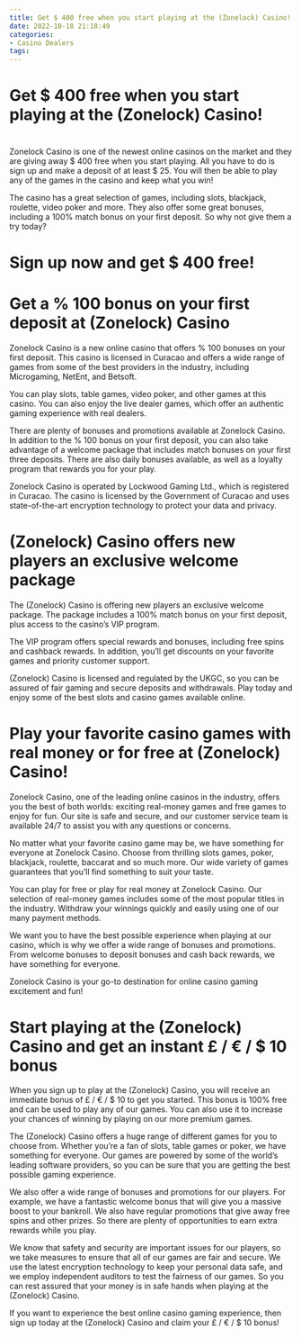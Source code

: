 ```yaml
---
title: Get $ 400 free when you start playing at the (Zonelock) Casino!
date: 2022-10-18 21:18:49
categories:
- Casino Dealers
tags:
---
```



#  Get $ 400 free when you start playing at the (Zonelock) Casino!

#

Zonelock Casino is one of the newest online casinos on the market and they are giving away $ 400 free when you start playing. All you have to do is sign up and make a deposit of at least $ 25. You will then be able to play any of the games in the casino and keep what you win!

The casino has a great selection of games, including slots, blackjack, roulette, video poker and more. They also offer some great bonuses, including a 100% match bonus on your first deposit. So why not give them a try today?

# Sign up now and get $ 400 free!

#  Get a % 100 bonus on your first deposit at (Zonelock) Casino 

Zonelock Casino is a new online casino that offers % 100 bonuses on your first deposit. This casino is licensed in Curacao and offers a wide range of games from some of the best providers in the industry, including Microgaming, NetEnt, and Betsoft.

You can play slots, table games, video poker, and other games at this casino. You can also enjoy the live dealer games, which offer an authentic gaming experience with real dealers.

There are plenty of bonuses and promotions available at Zonelock Casino. In addition to the % 100 bonus on your first deposit, you can also take advantage of a welcome package that includes match bonuses on your first three deposits. There are also daily bonuses available, as well as a loyalty program that rewards you for your play.

Zonelock Casino is operated by Lockwood Gaming Ltd., which is registered in Curacao. The casino is licensed by the Government of Curacao and uses state-of-the-art encryption technology to protect your data and privacy.

#  (Zonelock) Casino offers new players an exclusive welcome package 

The (Zonelock) Casino is offering new players an exclusive welcome package. The package includes a 100% match bonus on your first deposit, plus access to the casino’s VIP program.

The VIP program offers special rewards and bonuses, including free spins and cashback rewards. In addition, you’ll get discounts on your favorite games and priority customer support.

(Zonelock) Casino is licensed and regulated by the UKGC, so you can be assured of fair gaming and secure deposits and withdrawals. Play today and enjoy some of the best slots and casino games available online.

#  Play your favorite casino games with real money or for free at (Zonelock) Casino! 

Zonelock Casino, one of the leading online casinos in the industry, offers you the best of both worlds: exciting real-money games and free games to enjoy for fun. Our site is safe and secure, and our customer service team is available 24/7 to assist you with any questions or concerns.

No matter what your favorite casino game may be, we have something for everyone at Zonelock Casino. Choose from thrilling slots games, poker, blackjack, roulette, baccarat and so much more. Our wide variety of games guarantees that you’ll find something to suit your taste.

You can play for free or play for real money at Zonelock Casino. Our selection of real-money games includes some of the most popular titles in the industry. Withdraw your winnings quickly and easily using one of our many payment methods.

We want you to have the best possible experience when playing at our casino, which is why we offer a wide range of bonuses and promotions. From welcome bonuses to deposit bonuses and cash back rewards, we have something for everyone.

Zonelock Casino is your go-to destination for online casino gaming excitement and fun!

#  Start playing at the (Zonelock) Casino and get an instant £ / € / $ 10 bonus

When you sign up to play at the (Zonelock) Casino, you will receive an immediate bonus of £ / € / $ 10 to get you started. This bonus is 100% free and can be used to play any of our games. You can also use it to increase your chances of winning by playing on our more premium games.

The (Zonelock) Casino offers a huge range of different games for you to choose from. Whether you’re a fan of slots, table games or poker, we have something for everyone. Our games are powered by some of the world’s leading software providers, so you can be sure that you are getting the best possible gaming experience.

We also offer a wide range of bonuses and promotions for our players. For example, we have a fantastic welcome bonus that will give you a massive boost to your bankroll. We also have regular promotions that give away free spins and other prizes. So there are plenty of opportunities to earn extra rewards while you play.

We know that safety and security are important issues for our players, so we take measures to ensure that all of our games are fair and secure. We use the latest encryption technology to keep your personal data safe, and we employ independent auditors to test the fairness of our games. So you can rest assured that your money is in safe hands when playing at the (Zonelock) Casino.

If you want to experience the best online casino gaming experience, then sign up today at the (Zonelock) Casino and claim your £ / € / $ 10 bonus!